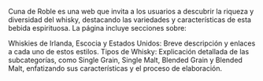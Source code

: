 Cuna de Roble es una web que invita a los usuarios a descubrir la riqueza y diversidad del whisky, destacando las variedades y características de esta bebida espirituosa. La página incluye secciones sobre:

Whiskies de Irlanda, Escocia y Estados Unidos: Breve descripción y enlaces a cada uno de estos estilos.
Tipos de Whisky: Explicación detallada de las subcategorías, como Single Grain, Single Malt, Blended Grain y Blended Malt, enfatizando sus características y el proceso de elaboración.

